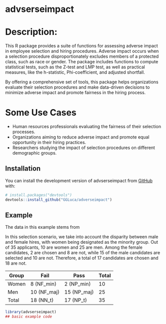 
<!-- README.md is generated from README.Rmd. Please edit that file -->

# advserseimpact

<!-- badges: start -->
<!-- badges: end -->

# Description:

This R package provides a suite of functions for assessing adverse
impact in employee selection and hiring procedures. Adverse impact
occurs when a selection procedure disproportionately excludes members of
a protected class, such as race or gender. The package includes
functions to compute statistical tests, such as the Z-test and LMP test,
as well as practical measures, like the h-statistic, Phi-coefficient,
and adjusted shortfall.

By offering a comprehensive set of tools, this package helps
organizations evaluate their selection procedures and make data-driven
decisions to minimize adverse impact and promote fairness in the hiring
process.

# Some Use Cases

- Human resources professionals evaluating the fairness of their
  selection processes.
- Organizations aiming to reduce adverse impact and promote equal
  opportunity in their hiring practices.
- Researchers studying the impact of selection procedures on different
  demographic groups.

## Installation

You can install the development version of advserseimpact from
[GitHub](https://github.com/) with:

``` r
# install.packages("devtools")
devtools::install_github("GGLuca/adverseimpact")
```

## Example

The data in this example stems from

In this selection scenario, we take into account the disparity between
male and female hires, with women being designated as the minority
group. Out of 35 applicants, 10 are women and 25 are men. Among the
female candidates, 2 are chosen and 8 are not, while 15 of the male
candidates are selected and 10 are not. Therefore, a total of 17
candidates are chosen and 18 are not.

| Group | Fail        | Pass        | Total |
|-------|-------------|-------------|-------|
| Women | 8 (NF_min)  | 2 (NP_min)  | 10    |
| Men   | 10 (NF_maj) | 15 (NP_maj) | 25    |
| Total | 18 (NN_t)   | 17 (NP_t)   | 35    |

``` r
library(advserseimpact)
## basic example code
```
